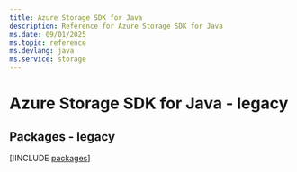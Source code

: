 ```yaml
---
title: Azure Storage SDK for Java
description: Reference for Azure Storage SDK for Java
ms.date: 09/01/2025
ms.topic: reference
ms.devlang: java
ms.service: storage
---
```

# Azure Storage SDK for Java - legacy
## Packages - legacy
[!INCLUDE [packages](storage-index.md)]